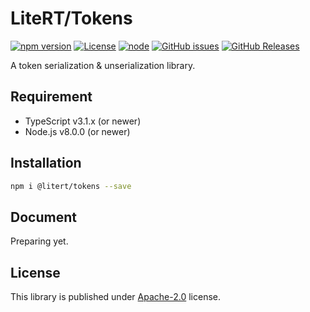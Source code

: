 # LiteRT/Tokens

[![npm version](https://img.shields.io/npm/v/@litert/tokens.svg?colorB=brightgreen)](https://www.npmjs.com/package/@litert/tokens "Stable Version")
[![License](https://img.shields.io/npm/l/@litert/tokens.svg?maxAge=2592000?style=plastic)](https://github.com/litert/tokens/blob/master/LICENSE)
[![node](https://img.shields.io/node/v/@litert/tokens.svg?colorB=brightgreen)](https://nodejs.org/dist/latest-v8.x/)
[![GitHub issues](https://img.shields.io/github/issues/litert/tokens.js.svg)](https://github.com/litert/tokens.js/issues)
[![GitHub Releases](https://img.shields.io/github/release/litert/tokens.js.svg)](https://github.com/litert/tokens.js/releases "Stable Release")

A token serialization & unserialization library.

## Requirement

- TypeScript v3.1.x (or newer)
- Node.js v8.0.0 (or newer)

## Installation

```sh
npm i @litert/tokens --save
```

## Document

Preparing yet.

## License

This library is published under [Apache-2.0](./LICENSE) license.
